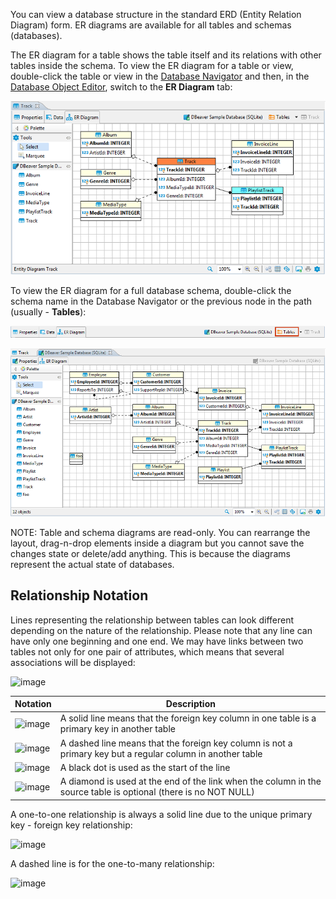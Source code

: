 You can view a database structure in the standard ERD (Entity Relation Diagram) form. ER diagrams are available for all tables and schemas (databases).  

The ER diagram for a table shows the table itself and its relations with other tables inside the schema. To view the ER diagram for a table or view, double-click the table or view in the [Database Navigator](Database-Navigator) and then, in the [Database Object Editor](Database-Object-Editor), switch to the **ER Diagram** tab:

![](images/ug/ERD-Db-Structure.png)

To view the ER diagram for a full database schema, double-click the schema name in the Database Navigator or the previous node in the path (usually - **Tables**):

![](images/ug/ERD-previous-node.png)

![](images/ug/ERD-DB-Schema.png)

NOTE: Table and schema diagrams are read-only. You can rearrange the layout, drag-n-drop elements inside a diagram but you cannot save the changes state or delete/add anything. This is because the diagrams represent the actual state of databases.

## Relationship Notation

Lines representing the relationship between tables can look different depending on the nature of the relationship. Please note that any line can have only one beginning and one end. We may have links between two tables not only for one pair of attributes, which means that several associations will be displayed:

![image](https://user-images.githubusercontent.com/49681450/199467855-e65fa503-e5cc-47e1-96bc-92556814691a.png)




Notation|Description
---------------|-----------
![image](https://user-images.githubusercontent.com/49681450/199478029-2d466c7d-c445-41be-8ee0-2738c257fa78.png)|A solid line means that the foreign key column in one table is a primary key in another table 
![image](https://user-images.githubusercontent.com/49681450/199477732-a008f182-5b47-41c2-b9e8-a5ab1361fe98.png)|A dashed line means that the foreign key column is not a primary key but a regular column in another table 
![image](https://user-images.githubusercontent.com/49681450/199476816-ed9abb97-0941-42ea-a003-f9fcc5b764e6.png)|A black dot is used as the start of the line 
![image](https://user-images.githubusercontent.com/49681450/199477303-dc5d4c6e-d03a-47df-bfd9-f5f285500b16.png)|A diamond is used at the end of the link when the column in the source table is optional (there is no NOT NULL)



A one-to-one relationship is always a solid line due to the unique primary key - foreign key relationship:

![image](https://user-images.githubusercontent.com/49681450/199478724-26ea5405-ba4d-4409-9802-c89ec01a0295.png)


A dashed line is for the one-to-many relationship:

![image](https://user-images.githubusercontent.com/49681450/199481540-f3d4a8f8-e328-4364-b02f-c46b243e5a80.png)
